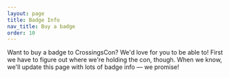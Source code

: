 ```yaml
---
layout: page
title: Badge Info
nav_title: Buy a badge
order: 10
---
```


Want to buy a badge to CrossingsCon? We'd love for you to be able to! First we have to figure out where we're holding
the con, though. When we know, we'll update this page with lots of badge info &mdash; we promise!
